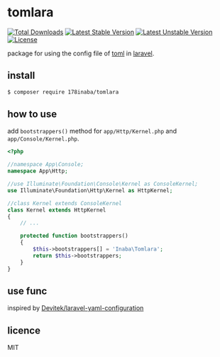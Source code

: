 # tomlara

[![Total Downloads](https://poser.pugx.org/178inaba/tomlara/downloads)](https://packagist.org/packages/178inaba/tomlara)
[![Latest Stable Version](https://poser.pugx.org/178inaba/tomlara/v/stable)](https://packagist.org/packages/178inaba/tomlara)
[![Latest Unstable Version](https://poser.pugx.org/178inaba/tomlara/v/unstable)](https://packagist.org/packages/178inaba/tomlara)
[![License](https://poser.pugx.org/178inaba/tomlara/license)](https://packagist.org/packages/178inaba/tomlara)

package for using the config file of [toml](https://github.com/toml-lang/toml) in [laravel](https://laravel.com/).

## install

``` bash
$ composer require 178inaba/tomlara
```

## how to use

add `bootstrappers()` method for `app/Http/Kernel.php` and `app/Console/Kernel.php`.

``` php
<?php

//namespace App\Console;
namespace App\Http;

//use Illuminate\Foundation\Console\Kernel as ConsoleKernel;
use Illuminate\Foundation\Http\Kernel as HttpKernel;

//class Kernel extends ConsoleKernel
class Kernel extends HttpKernel
{
    // ...

    protected function bootstrappers()
    {
        $this->bootstrappers[] = 'Inaba\Tomlara';
        return $this->bootstrappers;
    }
}
```

## use func

inspired by [Devitek/laravel-yaml-configuration](https://github.com/Devitek/laravel-yaml-configuration)

## licence

MIT
